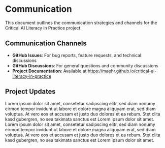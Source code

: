 # Communication

This document outlines the communication strategies and channels for the Critical AI Literacy in Practice project.

## Communication Channels

- **GitHub Issues**: For bug reports, feature requests, and technical discussions
- **GitHub Discussions**: For general questions and community discussions
- **Project Documentation**: Available at https://maehr.github.io/critical-ai-literacy-in-practice

## Project Updates

Lorem ipsum dolor sit amet, consetetur sadipscing elitr, sed diam nonumy eirmod tempor invidunt ut labore et dolore magna aliquyam erat, sed diam voluptua. At vero eos et accusam et justo duo dolores et ea rebum. Stet clita kasd gubergren, no sea takimata sanctus est Lorem ipsum dolor sit amet. Lorem ipsum dolor sit amet, consetetur sadipscing elitr, sed diam nonumy eirmod tempor invidunt ut labore et dolore magna aliquyam erat, sed diam voluptua. At vero eos et accusam et justo duo dolores et ea rebum. Stet clita kasd gubergren, no sea takimata sanctus est Lorem ipsum dolor sit amet.
